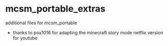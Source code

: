 # mcsm_portable_extras
additional files for mcsm_portable
- thanks to pox1016 for adapting the minecraft story mode netflix version for youtube

